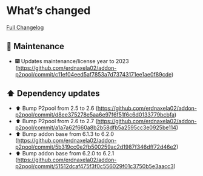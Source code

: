 # What’s changed
[Full Changelog](https://github.com/erdnaxela02/addon-p2pool/compare/v0.3.0...v0.4.0)
## 🧰 Maintenance
- 🎆 Updates maintenance/license year to 2023 (https://github.com/erdnaxela02/addon-p2pool/commit/c11ef04eed5af7853a7d73743171ee1ae0f89cde)
## ⬆️ Dependency updates
- ⬆️ Bump P2pool from 2.5 to 2.6 (https://github.com/erdnaxela02/addon-p2pool/commit/d8ee375278e5aa6e97f6f51f6c6d0133779bcbfa)
- ⬆️ Bump P2pool from 2.6 to 2.7 (https://github.com/erdnaxela02/addon-p2pool/commit/a1a7a62f660a8b2b58dfb5a2595cc3e0925be114)
- ⬆️ Bump addon base from 6.1.3 to 6.2.0 (https://github.com/erdnaxela02/addon-p2pool/commit/5b319cc0e2fb500259ac2d1987f346dff72d46e2)
- ⬆️ Bump addon base from 6.2.0 to 6.2.1 (https://github.com/erdnaxela02/addon-p2pool/commit/51512dcaf475f3f0c556029f01c3750b5e3aacc3)